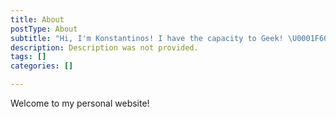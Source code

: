 ```yaml
---
title: About
postType: About
subtitle: "Hi, I'm Konstantinos! I have the capacity to Geek! \U0001F604"
description: Description was not provided.
tags: []
categories: []

---
```

Welcome to my personal website!